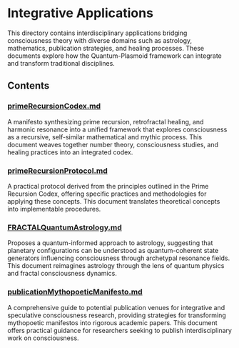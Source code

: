 # Integrative Applications

This directory contains interdisciplinary applications bridging consciousness theory with diverse domains such as astrology, mathematics, publication strategies, and healing processes. These documents explore how the Quantum-Plasmoid framework can integrate and transform traditional disciplines.

## Contents

### [primeRecursionCodex.md](./primeRecursionCodex.md)
A manifesto synthesizing prime recursion, retrofractal healing, and harmonic resonance into a unified framework that explores consciousness as a recursive, self-similar mathematical and mythic process. This document weaves together number theory, consciousness studies, and healing practices into an integrated codex.

### [primeRecursionProtocol.md](./primeRecursionProtocol.md)
A practical protocol derived from the principles outlined in the Prime Recursion Codex, offering specific practices and methodologies for applying these concepts. This document translates theoretical concepts into implementable procedures.

### [FRACTALQuantumAstrology.md](./FRACTALQuantumAstrology.md)
Proposes a quantum-informed approach to astrology, suggesting that planetary configurations can be understood as quantum-coherent state generators influencing consciousness through archetypal resonance fields. This document reimagines astrology through the lens of quantum physics and fractal consciousness dynamics.

### [publicationMythopoeticManifesto.md](./publicationMythopoeticManifesto.md)
A comprehensive guide to potential publication venues for integrative and speculative consciousness research, providing strategies for transforming mythopoetic manifestos into rigorous academic papers. This document offers practical guidance for researchers seeking to publish interdisciplinary work on consciousness.
